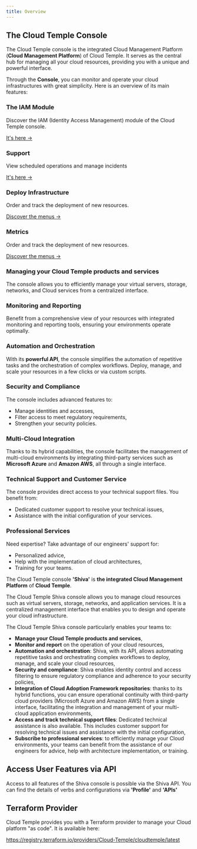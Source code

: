 ```yaml
---
title: Overview
---
```



## The Cloud Temple Console

The Cloud Temple console is the integrated Cloud Management Platform (**Cloud Management Platform**) of Cloud Temple. It serves as the central hub for managing all your cloud resources, providing you with a unique and powerful interface.

Through the **Console**, you can monitor and operate your cloud infrastructures with great simplicity. Here is an overview of its main features:


<div class="card-grid">

  <div class="card">
    <h3>The IAM Module</h3>
    <p>Discover the IAM (Identity Access Management) module of the Cloud Temple console.</p>
    <a href="console/iam" class="card-link">It's here &rarr;</a>
  </div>

  <div class="card">
    <h3>Support</h3>
    <p>View scheduled operations and manage incidents</p>
    <a href="console/status" class="card-link">It's here &rarr;</a>
  </div>

  <div class="card">
    <h3>Deploy Infrastructure</h3>
    <p>Order and track the deployment of new resources.</p>
    <a href="console/orders" class="card-link">Discover the menus &rarr;</a>
  </div>

  <div class="card">
    <h3>Metrics</h3>
    <p>Order and track the deployment of new resources.</p>
    <a href="console/metrics/concepts" class="card-link">Discover the menus &rarr;</a>
  </div>

</div>

### Managing your Cloud Temple products and services
The console allows you to efficiently manage your virtual servers, storage, networks, and Cloud services from a centralized interface.

### Monitoring and Reporting
Benefit from a comprehensive view of your resources with integrated monitoring and reporting tools, ensuring your environments operate optimally.

### Automation and Orchestration
With its **powerful API**, the console simplifies the automation of repetitive tasks and the orchestration of complex workflows. Deploy, manage, and scale your resources in a few clicks or via custom scripts.

### Security and Compliance
The console includes advanced features to:
- Manage identities and accesses,
- Filter access to meet regulatory requirements,
- Strengthen your security policies.

### Multi-Cloud Integration
Thanks to its hybrid capabilities, the console facilitates the management of multi-cloud environments by integrating third-party services such as **Microsoft Azure** and **Amazon AWS**, all through a single interface.

### Technical Support and Customer Service
The console provides direct access to your technical support files. You benefit from:
- Dedicated customer support to resolve your technical issues,
- Assistance with the initial configuration of your services.

### Professional Services
Need expertise? Take advantage of our engineers' support for:
- Personalized advice,
- Help with the implementation of cloud architectures,
- Training for your teams.

The Cloud Temple console __'Shiva'__ is __the integrated Cloud Management Platform__ of __Cloud Temple__.

The Cloud Temple Shiva console allows you to manage cloud resources such as virtual servers, storage, networks, and application services.
It is a centralized management interface that enables you to design and operate your cloud infrastructure.

The Cloud Temple Shiva console particularly enables your teams to:

- __Manage your Cloud Temple products and services__,
- __Monitor and report__ on the operation of your cloud resources,
- __Automation and orchestration__: Shiva, with its API, allows automating repetitive tasks and orchestrating complex workflows to deploy, manage, and scale your cloud resources,
- __Security and compliance__: Shiva enables identity control and access filtering to ensure regulatory compliance and adherence to your security policies,
- __Integration of Cloud Adoption Framework repositories__: thanks to its hybrid functions, you can ensure operational continuity with third-party cloud providers (Microsoft Azure and Amazon AWS) from a single interface, facilitating the integration and management of your multi-cloud application environments,
- __Access and track technical support files__: Dedicated technical assistance is also available. This includes customer support for resolving technical issues and assistance with the initial configuration,
- __Subscribe to professional services__: to efficiently manage your Cloud environments, your teams can benefit from the assistance of our engineers for advice, help with architecture implementation, or training.

## Access User Features via API

Access to all features of the Shiva console is possible via the Shiva API.
You can find the details of verbs and configurations via __'Profile'__ and __'APIs'__

## Terraform Provider

Cloud Temple provides you with a Terraform provider to manage your Cloud platform "as code". It is available here:

https://registry.terraform.io/providers/Cloud-Temple/cloudtemple/latest